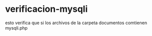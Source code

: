 # verificacion-mysqli
esto verifica que si los archivos de la carpeta documentos comtienen mysqli.php 
